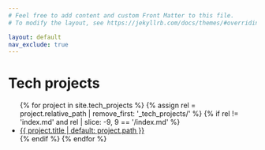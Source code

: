 ```yaml
---
# Feel free to add content and custom Front Matter to this file.
# To modify the layout, see https://jekyllrb.com/docs/themes/#overriding-theme-defaults

layout: default
nav_exclude: true
---
```


# Tech projects

<ul>
{% for project in site.tech_projects %}
  {% assign rel = project.relative_path | remove_first: '_tech_projects/' %}
  {% if rel != 'index.md' and rel | slice: -9, 9 == '/index.md' %}
    <li>
      <a href="{{ project.url }}">{{ project.title | default: project.path }}</a>
    </li>
  {% endif %}
{% endfor %}
</ul>
